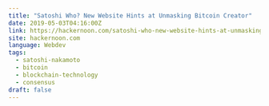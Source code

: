 ```yaml
---
title: "Satoshi Who? New Website Hints at Unmasking Bitcoin Creator"
date: 2019-05-03T04:16:00Z
link: https://hackernoon.com/satoshi-who-new-website-hints-at-unmasking-bitcoin-creator-e1394fae30ed?source=rss----3a8144eabfe3---4
site: hackernoon.com
language: Webdev
tags:
  - satoshi-nakamoto
  - bitcoin
  - blockchain-technology
  - consensus
draft: false
---
```

